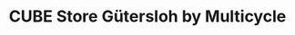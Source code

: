 ---
title: "CUBE Store Gütersloh by Multicycle"
url: /guetersloh/cube-store-guetersloh-by-multicycle/
shop: Fahrrad
---